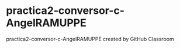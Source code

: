 # practica2-conversor-c-AngelRAMUPPE
practica2-conversor-c-AngelRAMUPPE created by GitHub Classroom
